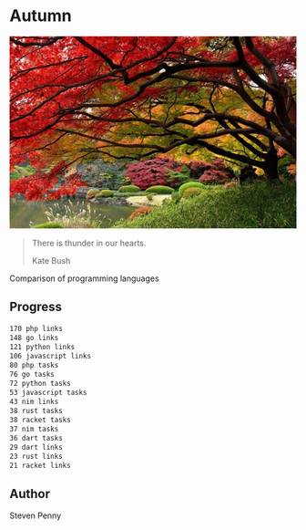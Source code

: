 # Autumn

![hero](docs/image.jpg)

> There is thunder in our hearts.
>
> Kate Bush

Comparison of programming languages

## Progress

~~~
170 php links
148 go links
121 python links
106 javascript links
80 php tasks
76 go tasks
72 python tasks
53 javascript tasks
43 nim links
38 rust tasks
38 racket tasks
37 nim tasks
36 dart tasks
29 dart links
23 rust links
21 racket links
~~~

## Author

Steven Penny
